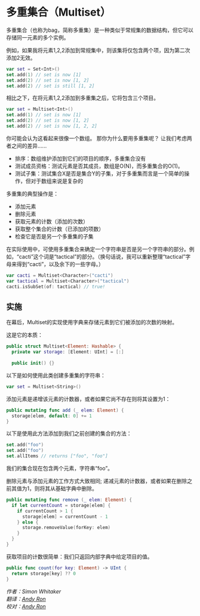 # 多重集合（Multiset）

多重集合（也称为bag，简称多重集）是一种类似于常规集的数据结构，但它可以存储同一元素的多个实例。

例如，如果我将元素1,2,2添加到常规集中，则该集将仅包含两个项，因为第二次添加2无效。

```swift
var set = Set<Int>()
set.add(1) // set is now [1]
set.add(2) // set is now [1, 2]
set.add(2) // set is still [1, 2]
```

相比之下，在将元素1,2,2添加到多重集之后，它将包含三个项目。

```swift
var set = Multiset<Int>()
set.add(1) // set is now [1]
set.add(2) // set is now [1, 2]
set.add(2) // set is now [1, 2, 2]
```

你可能会认为这看起来很像一个数组。 那你为什么要用多重集呢？ 让我们考虑两者之间的差异......


- 排序：数组维护添加到它们的项目的顺序，多重集合没有
- 测试成员资格：测试元素是否其成员，数组是O(N)，而多重集合的O(1)。
- 测试子集：测试集合X是否是集合Y的子集，对于多重集而言是一个简单的操作，但对于数组来说是复杂的


多重集的典型操作是：

- 添加元素
- 删除元素
- 获取元素的计数（添加的次数）
- 获取整个集合的计数（已添加的项数）
- 检查它是否是另一个多重集的子集

在实际使用中，可使用多重集合来确定一个字符串是否是另一个字符串的部分。例如，“cacti”这个词是“tactical”的部分。（换句话说，我可以重新整理“tactical”字母来得到“cacti”，以及余下的一些字母。）

``` swift
var cacti = Multiset<Character>("cacti")
var tactical = Multiset<Character>("tactical")
cacti.isSubSet(of: tactical) // true!
```

## 实施

在幕后，Multiset的实现使用字典来存储元素到它们被添加的次数的映射。

这是它的本质：

``` swift
public struct Multiset<Element: Hashable> {
  private var storage: [Element: UInt] = [:]
  
  public init() {}
```

以下是如何使用此类创建多重集的字符串：

``` swift
var set = Multiset<String>()
```

添加元素是递增该元素的计数器，或者如果它尚不存在则将其设置为1：

``` swift
public mutating func add (_ elem: Element) {
  storage[elem, default: 0] += 1
}
```

以下是使用此方法添加到我们之前创建的集合的方法：

```swift
set.add("foo")
set.add("foo") 
set.allItems // returns ["foo", "foo"]
```

我们的集合现在包含两个元素，字符串“foo”。

删除元素与添加元素的工作方式大致相同; 递减元素的计数器，或者如果在删除之前其值为1，则将其从基础字典中删除。

``` swift
public mutating func remove (_ elem: Element) {
  if let currentCount = storage[elem] {
    if currentCount > 1 {
      storage[elem] = currentCount - 1
    } else {
      storage.removeValue(forKey: elem)
    }
  }
}
```

获取项目的计数很简单：我们只返回内部字典中给定项目的值。

``` swift
public func count(for key: Element) -> UInt {
  return storage[key] ?? 0
}
```


*作者：Simon Whitaker*  
*翻译：[Andy Ron](https://github.com/andyRon)*  
*校对：[Andy Ron](https://github.com/andyRon)*  
